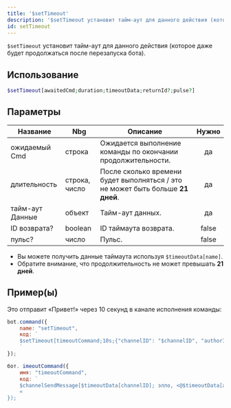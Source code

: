```yaml
---
title: '$setTimeout'
description: '$setTimeout установит тайм-аут для данного действия (которое даже продолжит работать после перезапуска бота).'
id: setTimeout
---
```


`$setTimeout` установит тайм-аут для данного действия (которое даже будет продолжаться после перезапуска бота).

## Использование

```php
$setTimeout[awaitedCmd;duration;timeoutData;returnId?;pulse?]
```

## Параметры

| Название        | Nbg           | Описание                                                                        | Нужно |
| --------------- | ------------- | ------------------------------------------------------------------------------- |:-----:|
| ожидаемый Cmd   | строка        | Ожидается выполнение команды по окончании продолжительности.                    |  да   |
| длительность    | строка, число | После сколько времени будет выполняться / это не может быть больше **21 дней**. |  да   |
| тайм-аут Данные | объект        | Тайм-аут данных.                                                                |  да   |
| ID возврата?    | boolean       | ID таймаута возврата.                                                           | false |
| пульс?          | число         | Пульс.                                                                          | false |

- Вы можете получить данные таймаута используя `$timeoutData[name]`.
- Обратите внимание, что продолжительность не может превышать **21 дней**.

## Пример(ы)

Это отправит «Привет!» через 10 секунд в канале исполнения команды:

```javascript
bot.command({
    name: "setTimeout",
    код: `
    $setTimeout[timeoutCommand;10s;{"channelID": "$channelID", "authorID": "$authorID"};false]
    `
});

бот. imeoutCommand({
    имя: "timeoutCommand",
    код: `
    $channelSendMessage[$timeoutData[channelID]; элло, <@$timeoutData[authorID]>!]
    «
});
```